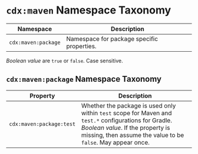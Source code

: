 # `cdx:maven` Namespace Taxonomy

| Namespace | Description |
|-----------|-------------|
| `cdx:maven:package` | Namespace for package specific properties. |

_Boolean value_ are `true` or `false`. Case sensitive.

## `cdx:maven:package` Namespace Taxonomy

| Property | Description |
|----------|-------------|
| `cdx:maven:package:test` | Whether the package is used only within `test` scope for Maven and `test.*` configurations for Gradle. _Boolean value_. If the property is missing, then assume the value to be `false`. May appear once. |
